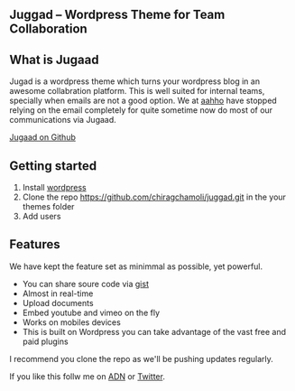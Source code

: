 ## Juggad – Wordpress Theme for Team Collaboration 

## What is Jugaad

Jugad is a wordpress theme which turns your wordpress blog in an awesome collabration platform. This is well suited for internal teams, specially when emails are not a good option. We at [aahho](http://aahho.com/) have stopped relying on the email completely for quite sometime now do most of our communications via Jugaad. 

[Jugaad on Github ](https://github.com/chiragchamoli/juggad)

## Getting started

1. Install [wordpress](http://wordpress.org/download/)
2. Clone the repo https://github.com/chiragchamoli/juggad.git in the your themes folder
3. Add users


## Features

We have kept the feature set as minimmal as possible, yet powerful. 

* You can share soure code via [gist](https://gist.github.com/)
* Almost in real-time 
* Upload documents 
* Embed youtube and vimeo on the fly
* Works on mobiles devices
* This is built on Wordpress you can take advantage of the vast free and paid plugins

I recommend you clone the repo as we'll be pushing updates regularly. 

If you like this follw me on [ADN](https://alpha.app.net/chirag) or [Twitter](http://twitter.com/chiragchamoli).
